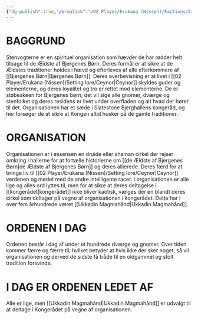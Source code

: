 ```yaml
---
{"dg-publish":true,"permalink":"/02 Player/Erukana (Nissen)/Factions/Stenvogterne/","tags":["faction","erukana"]}
---
```



# BAGGRUND

Stenvogterne er en spirituel organisation som hævder de har rødder helt tilbage til de Ældste af Bjergenes Børn. Deres formål er at sikre at de Ældstes traditioner holdes i hævd og efterleves af alle efterkommere af [[Bjergenes Børn\|Bjergenes Børn]].
Deres overbevisning er at livet i [[02 Player/Erukana (Nissen)/Setting lore/Ceynor\|Ceynor]] skyldes guder og elementerne, og deres loyalitet og tro er rettet mod elementerne. De er støbeskeen for Bjergenes børn, det vil sige alle gnomer, dværge og stenfolket og deres residens er livet under overfladen og alt hvad der hører til det. Organisationen har et sæde i Slatestone Bjerghallens kongeråd, og her forsøger de at sikre at Kongen altid husker på de gamle traditioner. 


# ORGANISATION
Organisationen er i essensen en druide eller shaman cirkel der rejser omkring i hallerne for at fortælle historierne om [[de Ældste af Bjergenes Børn\|de Ældste af Bjergenes Børn]] og deres allierede. Deres færd for at bringe liv til [[02 Player/Erukana (Nissen)/Setting lore/Ceynor\|Ceynor]] verdenen og mødet med de andre intelligente racer. I organisationen er alle lige og alles ord lyttes til, men for at sikre at deres deltagelse i [[kongerådet\|kongerådet]] ikke bliver kaotisk, vælges der en blandt deres cirkel som deltager på vegne af organisationen i kongerådet. Dette har i over fem århundrede været [[Ukkadin Magmahånd\|Ukkadin Magmahånd]].

# ORDENEN I DAG
Ordenen består i dag af under et hundrede dværge og gnomer. Over tiden kommer færre og færre til, hvilket betyder at hvis ikke der sker noget, så vil organisationen og derved de sidste få tråde til en oldgammel og stolt tradition forsvinde.

# I DAG ER ORDENEN LEDET AF
Alle er lige, men [[Ukkadin Magmahånd\|Ukkadin Magmahånd]] er udvalgt til at deltage i Kongerådet på vegne af organisationen.